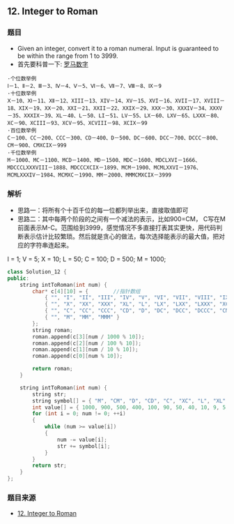 
## 12. Integer to Roman

### 题目

- Given an integer, convert it to a roman numeral. Input is guaranteed to be within the range from 1 to 3999.
- 首先要科普一下: [罗马数字](https://baike.baidu.com/item/%E7%BD%97%E9%A9%AC%E6%95%B0%E5%AD%97?fr=aladdin)

```
·个位数举例
Ⅰ－1、Ⅱ－2、Ⅲ－3、Ⅳ－4、Ⅴ－5、Ⅵ－6、Ⅶ－7、Ⅷ－8、Ⅸ－9
·十位数举例
Ⅹ－10、Ⅺ－11、Ⅻ－12、XIII－13、XIV－14、XV－15、XVI－16、XVII－17、XVIII－18、XIX－19、XX－20、XXI－21、XXII－22、XXIX－29、XXX－30、XXXIV－34、XXXV－35、XXXIX－39、XL－40、L－50、LI－51、LV－55、LX－60、LXV－65、LXXX－80、XC－90、XCIII－93、XCV－95、XCVIII－98、XCIX－99
·百位数举例
C－100、CC－200、CCC－300、CD－400、D－500、DC－600、DCC－700、DCCC－800、CM－900、CMXCIX－999
·千位数举例
M－1000、MC－1100、MCD－1400、MD－1500、MDC－1600、MDCLXVI－1666、MDCCCLXXXVIII－1888、MDCCCXCIX－1899、MCM－1900、MCMLXXVI－1976、MCMLXXXIV－1984、MCMXC－1990、MM－2000、MMMCMXCIX－3999
```

### 解析

- 思路一：将所有个十百千位的每一位都列举出来，直接取值即可
- 思路二：其中每两个阶段的之间有一个减法的表示，比如900=CM， C写在M前面表示M-C。范围给到3999，感觉情况不多直接打表其实更快，用代码判断表示估计比较繁琐。然后就是贪心的做法，每次选择能表示的最大值，把对应的字符串连起来。 

I = 1;
V = 5;
X = 10;
L = 50;
C = 100;
D = 500;
M = 1000;

```C++
class Solution_12 {
public:
	string intToRoman(int num) {
		char* c[4][10] = {        //指针数组
			{ "", "I", "II", "III", "IV", "V", "VI", "VII", "VIII", "IX" },
			{ "", "X", "XX", "XXX", "XL", "L", "LX", "LXX", "LXXX", "XC" },
			{ "", "C", "CC", "CCC", "CD", "D", "DC", "DCC", "DCCC", "CM" },
			{ "", "M", "MM", "MMM" }
		};                                             
		string roman;
		roman.append(c[3][num / 1000 % 10]);
		roman.append(c[2][num / 100 % 10]);
		roman.append(c[1][num / 10 % 10]);
		roman.append(c[0][num % 10]);

		return roman;
	}

	string intToRoman(int num) {
		string str;
		string symbol[] = { "M", "CM", "D", "CD", "C", "XC", "L", "XL", "X", "IX", "V", "IV", "I" };
		int value[] = { 1000, 900, 500, 400, 100, 90, 50, 40, 10, 9, 5, 4, 1 };
		for (int i = 0; num != 0; ++i)
		{
			while (num >= value[i])
			{
				num -= value[i];
				str += symbol[i];
			}
		}
		return str;
	}
};


```

### 题目来源

- [12. Integer to Roman](https://leetcode.com/problems/integer-to-roman/description/)
